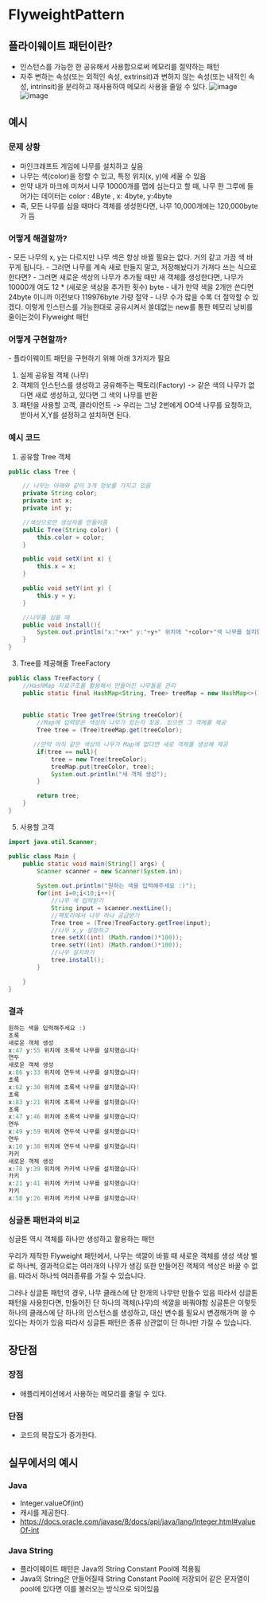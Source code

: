 # FlyweightPattern
## 플라이웨이트 패턴이란?
- 인스턴스를 가능한 한 공유해서 사용함으로써 메모리를 절약하는 패턴
- 자주 변하는 속성(또는 외적인 속성, extrinsit)과 변하지 않는 속성(또는 내적인 속성, intrinsit)을 분리하고 재사용하여 메모리 사용을 줄일 수 있다.
![image](https://github.com/gijeogiya/TIL/assets/97646078/73ef2515-ba0b-48dc-b7a8-683306abb149)
![image](https://github.com/gijeogiya/TIL/assets/97646078/07a27382-4ef9-4d13-af1d-12094e695fe7)

## 예시
### 문제 상황
- 마인크래프트 게임에 나무를 설치하고 싶음
- 나무는 색(color)을 정할 수 있고, 특정 위치(x, y)에 세울 수 있음
- 만약 내가 마크에 미쳐서 나무 10000개를 맵에 심는다고 할 때, 나무 한 그루에 들어가는 데이터는 color : 4Byte , x: 4byte, y:4byte
- 즉, 모든 나무를 심을 때마다 객체를 생성한다면, 나무 10,000개에는 120,000byte 가 듬

### 어떻게 해결할까?
​- 모든 나무의 x, y는 다르지만 나무 색은 항상 바뀔 필요는 없다. 거의 같고 가끔 색 바꾸게 됩니다.
​- 그러면 나무를 계속 새로 만들지 말고, 저장해놨다가 가져다 쓰는 식으로 한다면?
-​ 그러면 새로운 색상의 나무가 추가될 때만 새 객체를 생성한다면, 나무가 10000개 여도 12 * (새로운 색상을 추가한 횟수) byte
-​ 내가 만약 색을 2개만 쓴다면 24byte 이니까 이전보다 119976byte 가량 절약
​- 나무 수가 많을 수록 더 절약할 수 있겠다. 이렇게 인스턴스를 가능한대로 공유시켜서 쓸데없는 new를 통한 메모리 낭비를 줄이는것이 Flyweight 패턴

### 어떻게 구현할까?
-​ 플라이웨이트 패턴을 구현하기 위해 아래 3가지가 필요
  1. 실제 공유될 객체 (나무)
  2. 객체의 인스턴스를 생성하고 공유해주는 팩토리(Factory) -> 같은 색의 나무가 없다면 새로 생성하고, 있다면 그 색의 나무를 반환
  3. 패턴을 사용할 고객, 클라이언트 -> 우리는 그냥 2번에게 OO색 나무를 요청하고, 받아서 X,Y를 설정하고 설치하면 된다.

### 예시 코드
1. 공유할 Tree 객체
```java
public class Tree {

    // 나무는 아래와 같이 3개 정보를 가지고 있음
    private String color;
    private int x;
    private int y;

    //색상으로만 생성자를 만들어줌
    public Tree(String color) {
        this.color = color;
    }

    public void setX(int x) {
        this.x = x;
    }

    public void setY(int y) {
        this.y = y;
    }

    //나무를 심을 때
    public void install(){
        System.out.println("x:"+x+" y:"+y+" 위치에 "+color+"색 나무를 설치했습니다!");
    }
}
```

3. Tree를 제공해줄 TreeFactory
```java
public class TreeFactory {
    //HashMap 자료구조를 활용해서 만들어진 나무들을 관리
    public static final HashMap<String, Tree> treeMap = new HashMap<>();
    
   
    public static Tree getTree(String treeColor){
        //Map에 입력받은 색상의 나무가 있는지 찾음. 있으면 그 객체를 제공
        Tree tree = (Tree)treeMap.get(treeColor); 

       //만약 아직 같은 색상의 나무가 Map에 없다면 새로 객체를 생성해 제공
        if(tree == null){
            tree = new Tree(treeColor);
            treeMap.put(treeColor, tree);
            System.out.println("새 객체 생성");
        }

        return tree;
    }
}
```
5. 사용할 고객
```java
import java.util.Scanner;

public class Main {
    public static void main(String[] args) {
        Scanner scanner = new Scanner(System.in);
        
        System.out.println("원하는 색을 입력해주세요 :)");
        for(int i=0;i<10;i++){
            //나무 색 입력받기
            String input = scanner.nextLine();
            //팩토리에서 나무 하나 공급받기
            Tree tree = (Tree)TreeFactory.getTree(input);
            //나무 x,y 설정하고
            tree.setX((int) (Math.random()*100));
            tree.setY((int) (Math.random()*100));
            //나무 설치하기
            tree.install();
        }

    }
}
```

### 결과
```java
원하는 색을 입력해주세요 :)
초록
새로운 객체 생성
x:47 y:55 위치에 초록색 나무를 설치했습니다!
연두
새로운 객체 생성
x:86 y:33 위치에 연두색 나무를 설치했습니다!
초록
x:62 y:30 위치에 초록색 나무를 설치했습니다!
초록
x:83 y:21 위치에 초록색 나무를 설치했습니다!
초록
x:47 y:46 위치에 초록색 나무를 설치했습니다!
연두
x:49 y:59 위치에 연두색 나무를 설치했습니다!
연두
x:10 y:38 위치에 연두색 나무를 설치했습니다!
카키
새로운 객체 생성
x:78 y:39 위치에 카키색 나무를 설치했습니다!
카키
x:21 y:41 위치에 카키색 나무를 설치했습니다!
카키
x:58 y:26 위치에 카키색 나무를 설치했습니다!
```

### 싱글톤 패턴과의 비교

싱글톤 역시 객체를 하나만 생성하고 활용하는 패턴

우리가 제작한 Flyweight 패턴에서, 나무는 색깔이 바뀔 때 새로운 객체를 생성
색상 별로 하나씩, 결과적으로는 여러개의 나무가 생김
또한 만들어진 객체의 색상은 바꿀 수 없음.
따라서 하나씩 여러종류를 가질 수 있습니다.

그러나 싱글톤 패턴의 경우, 나무 클래스에 단 한개의 나무만 만들수 있음
따라서 싱글톤 패턴을 사용한다면, 만들어진 단 하나의 객체(나무)의 색깔을 바꿔야함
싱글톤은 이렇듯 하나의 클래스에 단 하나의 인스턴스를 생성하고, 대신 변수를 필요시 변경해가며 쓸 수 있다는 차이가 있음
따라서 싱글톤 패턴은 종류 상관없이 단 하나만 가질 수 있습니다.

## 장단점
### 장점
  - 애플리케이션에서 사용하는 메모리를 줄일 수 있다.
### 단점
  - 코드의 복잡도가 증가한다.

## 실무에서의 예시
### Java
- Integer.valueOf(int)
- 캐시를 제공한다.
- https://docs.oracle.com/javase/8/docs/api/java/lang/Integer.html#valueOf-int

### Java String
- 플라이웨이트 패턴은 Java의 String Constant Pool에 적용됨
- Java의 String은 만들어질때 String Constant Pool에 저장되어 같은 문자열이 pool에 있다면 이를 불러오는 방식으로 되어있음
